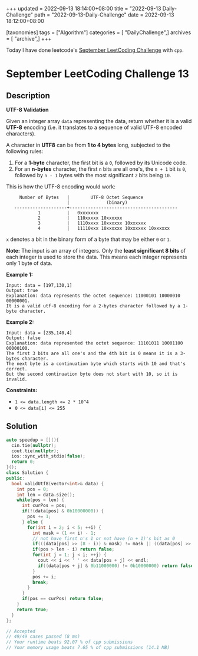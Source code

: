 +++
updated = 2022-09-13 18:14:00+08:00
title = "2022-09-13 Daily-Challenge"
path = "2022-09-13-Daily-Challenge"
date = 2022-09-13 18:12:00+08:00

[taxonomies]
tags = ["Algorithm"]
categories = [ "DailyChallenge",]
archives = [ "archive",]
+++

Today I have done leetcode's [September LeetCoding Challenge](https://leetcode.com/problems/utf-8-validation/) with `cpp`.

<!-- more -->

# September LeetCoding Challenge 13

## Description

**UTF-8 Validation**

Given an integer array `data` representing the data, return whether it is a valid **UTF-8** encoding (i.e. it translates to a sequence of valid UTF-8 encoded characters).

A character in **UTF8** can be from **1 to 4 bytes** long, subjected to the following rules:

1. For a **1-byte** character, the first bit is a `0`, followed by its Unicode code.
2. For an **n-bytes** character, the first `n` bits are all one's, the `n + 1` bit is `0`, followed by `n - 1` bytes with the most significant `2` bits being `10`.

This is how the UTF-8 encoding would work:

```
     Number of Bytes   |        UTF-8 Octet Sequence
                       |              (binary)
   --------------------+-----------------------------------------
            1          |   0xxxxxxx
            2          |   110xxxxx 10xxxxxx
            3          |   1110xxxx 10xxxxxx 10xxxxxx
            4          |   11110xxx 10xxxxxx 10xxxxxx 10xxxxxx
```

`x` denotes a bit in the binary form of a byte that may be either `0` or `1`.

**Note:** The input is an array of integers. Only the **least significant 8 bits** of each integer is used to store the data. This means each integer represents only 1 byte of data.

 

**Example 1:**

```
Input: data = [197,130,1]
Output: true
Explanation: data represents the octet sequence: 11000101 10000010 00000001.
It is a valid utf-8 encoding for a 2-bytes character followed by a 1-byte character.
```

**Example 2:**

```
Input: data = [235,140,4]
Output: false
Explanation: data represented the octet sequence: 11101011 10001100 00000100.
The first 3 bits are all one's and the 4th bit is 0 means it is a 3-bytes character.
The next byte is a continuation byte which starts with 10 and that's correct.
But the second continuation byte does not start with 10, so it is invalid.
```

 

**Constraints:**

- `1 <= data.length <= 2 * 10^4`
- `0 <= data[i] <= 255`

## Solution

``` cpp
auto speedup = [](){
  cin.tie(nullptr);
  cout.tie(nullptr);
  ios::sync_with_stdio(false);
  return 0;
}();
class Solution {
public:
  bool validUtf8(vector<int>& data) {
    int pos = 0;
    int len = data.size();
    while(pos < len) {
      int curPos = pos;
      if(!(data[pos] & 0b10000000)) {
        pos += 1;
      } else {
        for(int i = 2; i < 5; ++i) {
          int mask = (1 << i) - 1;
          // not have first n's 1 or not have (n + 1)'s bit as 0
          if(((data[pos] >> (8 - i)) & mask) != mask || ((data[pos] >> (7 - i)) & 1)) continue;
          if(pos > len - i) return false;
          for(int j = 1; j < i; ++j) {
            cout << i << ' ' << data[pos + j] << endl;
            if((data[pos + j] & 0b11000000) != 0b10000000) return false;
          }
          pos += i;
          break;
        }
      }
      if(pos == curPos) return false;
    }
    return true;
  }
};

// Accepted
// 49/49 cases passed (8 ms)
// Your runtime beats 92.07 % of cpp submissions
// Your memory usage beats 7.65 % of cpp submissions (14.1 MB)
```
